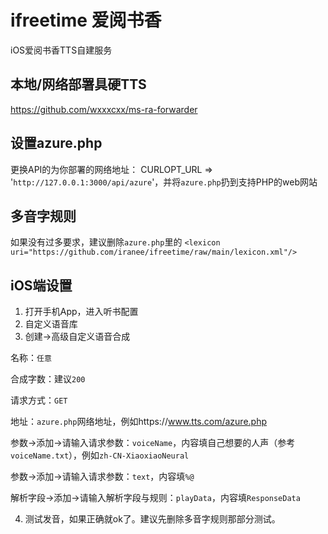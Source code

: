 # ifreetime 爱阅书香
iOS爱阅书香TTS自建服务

## 本地/网络部署具硬TTS
https://github.com/wxxxcxx/ms-ra-forwarder

## 设置azure.php
更换API的为你部署的网络地址：  CURLOPT_URL => '`http://127.0.0.1:3000/api/azure`'，并将`azure.php`扔到支持PHP的web网站

## 多音字规则
如果没有过多要求，建议删除`azure.php`里的
`<lexicon uri="https://github.com/iranee/ifreetime/raw/main/lexicon.xml"/>`

## iOS端设置
1. 打开手机App，进入听书配置
2. 自定义语音库
3. 创建->高级自定义语音合成

名称：`任意`

合成字数：建议`200`

请求方式：`GET`

地址：`azure.php`网络地址，例如https://www.tts.com/azure.php

参数->添加->请输入请求参数：`voiceName`，内容填自己想要的人声（参考`voiceName.txt`），例如`zh-CN-XiaoxiaoNeural`

参数->添加->请输入请求参数：`text`，内容填`%@`

解析字段->添加->请输入解析字段与规则：`playData`，内容填`ResponseData`


4. 测试发音，如果正确就ok了。建议先删除多音字规则那部分测试。
